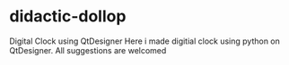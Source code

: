 # didactic-dollop
Digital Clock using QtDesigner
Here i made digitial clock using python on QtDesigner.
All suggestions are welcomed

